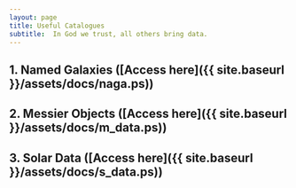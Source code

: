 ```yaml
---
layout: page
title: Useful Catalogues
subtitle:  In God we trust, all others bring data.
---
```


##  1. Named Galaxies ([Access here]({{ site.baseurl }}/assets/docs/naga.ps))
##  2. Messier Objects ([Access here]({{ site.baseurl }}/assets/docs/m_data.ps))
##  3. Solar Data ([Access here]({{ site.baseurl }}/assets/docs/s_data.ps))